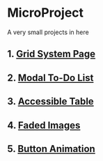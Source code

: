 # MicroProject
A very small projects in here  

## 1. [Grid System Page](https://juhwan1004.github.io/MicroProject/Grid_System_Page/)   
## 2. [Modal To-Do List](https://juhwan1004.github.io/MicroProject/modal_todolist/)  
## 3. [Accessible Table](https://juhwan1004.github.io/MicroProject/accessible_table/)    

## 4. [Faded Images](https://juhwan1004.github.io/MicroProject/faded_images/)

## 5. [Button Animation](https://juhwan1004.github.io/MicroProject/button_animation/)



